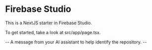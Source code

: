 # Firebase Studio

This is a NextJS starter in Firebase Studio.

To get started, take a look at src/app/page.tsx.

-- A message from your AI assistant to help identify the repository. --

